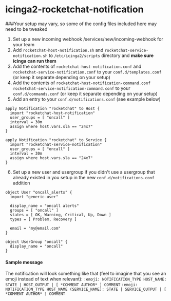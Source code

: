 # icinga2-rocketchat-notification

###Your setup may vary, so some of the config files included here may need to be tweaked

1. Set up a new incoming webhook /services/new/incoming-webhook for your team
2. Add `rocketchat-host-notification.sh` and `rocketchat-service-notification.sh` to `/etc/icinga2/scripts` directory and **make sure icinga can run them**
3. Add the contents of `rocketchat-host-notification.conf` and `rocketchat-service-notification.conf` to your `conf.d/templates.conf` (or keep it separate depending on your setup)
4. Add the contents of `rocketchat-host-notification-command.conf` `rocketchat-service-notification-command.conf` to your `conf.d/commands.conf` (or keep it separate depending on your setup)
5. Add an entry to your `conf.d/notifications.conf` (see example below)
```
apply Notification "rocketchat" to Host {
  import "rocketchat-host-notification"
  user_groups = [ "oncall" ]
  interval = 30m
  assign where host.vars.sla == "24x7"
}

apply Notification "rocketchat" to Service {
  import "rocketchat-service-notification"
  user_groups = [ "oncall" ]
  interval = 30m
  assign where host.vars.sla == "24x7"
}
```
6. Set up a new user and usergroup if you didn't use a usergroup that already existed in you setup in the new `conf.d/notifications.conf` addition
```
object User "oncall_alerts" {
  import "generic-user"

  display_name = "oncall alerts"
  groups = [ "oncall" ]
  states = [ OK, Warning, Critical, Up, Down ]
  types = [ Problem, Recovery ]

  email = "my@email.com"
}

object UserGroup "oncall" {
  display_name = "oncall"
}
```

#### Sample message
The notification will look something like that (feel to imagine that you see an emoji instead of text when relevant):
`:emoji: NOTIFICATION_TYPE HOST_NAME: STATE | HOST_OUTPUT | [ *COMMENT AUTHOR* ] COMMENT`
`:emoji: NOTIFICATION_TYPE HOST_NAME (SERVICE_NAME): STATE | SERVICE_OUTPUT | [ *COMMENT AUTHOR* ] COMMENT`
